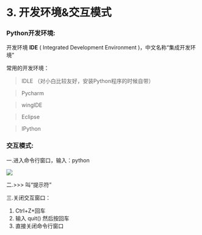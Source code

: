 # 3. 开发环境&交互模式

### Python开发环境:

开发环境 **IDE** ( Integrated Development Environment )，中文名称“集成开发环境”

常用的开发环境：

> IDLE （对小白比较友好，安装Python程序的时候自带）
> 

> Pycharm
> 

> wingIDE
> 

> Eclipse
> 

> IPython
> 

### 交互模式:

一.进入命令行窗口，输入：python

![](https://gitee.com/jackfrued/mypic/raw/master/20210719223007.png)

二.>>> 叫“提示符”

三.关闭交互窗口：

1. Ctrl+Z+回车
2. 输入 quit() 然后按回车 
3. 直接关闭命令行窗口
